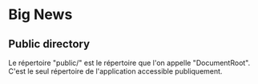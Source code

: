 # Big News

## Public directory

Le répertoire "public/" est le répertoire que l'on appelle "DocumentRoot".
C'est le seul répertoire de l'application accessible publiquement.